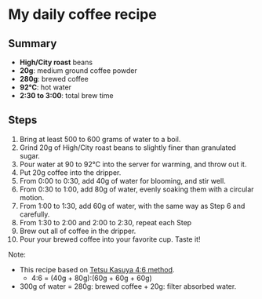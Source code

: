 # My daily coffee recipe

## Summary

- **High/City roast** beans
- **20g**: medium ground coffee powder
- **280g**: brewed coffee
- **92°C**: hot water
- **2:30 to 3:00**: total brew time

## Steps

1. Bring at least 500 to 600 grams of water to a boil.
2. Grind 20g of High/City roast beans to slightly finer than granulated sugar.
3. Pour water at 90 to 92°C into the server for warming, and throw out it.
4. Put 20g coffee into the dripper.
5. From 0:00 to 0:30, add 40g of water for blooming, and stir well.
6. From 0:30 to 1:00, add 80g of water, evenly soaking them with a circular motion.
7. From 1:00 to 1:30, add 60g of water, with the same way as Step 6 and carefully.
8. From 1:30 to 2:00 and 2:00 to 2:30, repeat each Step
9. Brew out all of coffee in the dripper.
10. Pour your brewed coffee into your favorite cup. Taste it!

Note:

- This recipe based on [Tetsu Kasuya 4:6 method](https://www.youtube.com/watch?v=wmCW8xSWGZY0).
  - 4:6 = (40g + 80g):(60g + 60g + 60g)
- 300g of water = 280g: brewed coffee + 20g: filter absorbed water.
